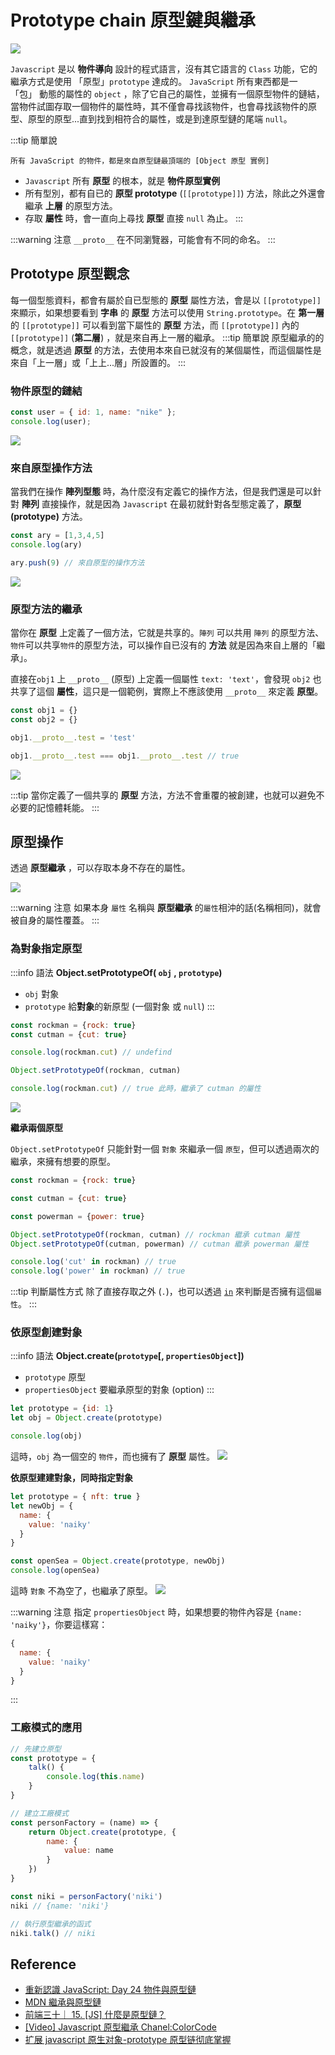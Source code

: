 # Prototype chain 原型鍵與繼承

![](/Javascript/img/prototype-chain.png)

`Javascript` 是以 **物件導向** 設計的程式語言，沒有其它語言的 `Class` 功能，它的繼承方式是使用 「原型」`prototype` 達成的。
`JavaScript` 所有東西都是一 「包」 動態的屬性的 `object` ，除了它自己的屬性，並擁有一個原型物件的鏈結，當物件試圖存取一個物件的屬性時，其不僅會尋找該物件，也會尋找該物件的原型、原型的原型...直到找到相符合的屬性，或是到達原型鏈的尾端 `null`。

:::tip 簡單說

```
所有 JavaScript 的物件，都是來自原型鏈最頂端的 [Object 原型 實例]
```

- `Javascript` 所有 **原型** 的根本，就是 **物件原型實例**
- 所有型別，都有自已的 **原型 prototype** (`[[prototype]]`) 方法，除此之外還會繼承 **上層** 的原型方法。
- 存取 **屬性** 時，會一直向上尋找 **原型** 直接 `null` 為止。
  :::

:::warning 注意
`__proto__` 在不同瀏覽器，可能會有不同的命名。
:::

## Prototype 原型觀念

每一個型態資料，都會有屬於自已型態的 **原型** 屬性方法，會是以 `[[prototype]]` 來顯示，如果想要看到 **字串** 的 **原型** 方法可以使用 `String.prototype`。在 **第一層** 的 `[[prototype]]` 可以看到當下屬性的 **原型** 方法，而 `[[prototype]]` 內的 `[[prototype]]` (**第二層**) ，就是來自再上一層的繼承。
:::tip 簡單說
原型繼承的的概念，就是透過 **原型** 的方法，去使用本來自已就沒有的某個屬性，而這個屬性是來自「上一層」或「上上...層」所設置的。
:::

### 物件原型的鏈結

```js
const user = { id: 1, name: "nike" };
console.log(user);
```

![](/Javascript/img/object-prototype.png)

### 來自原型操作方法
當我們在操作 **陣列型態** 時，為什麼沒有定義它的操作方法，但是我們還是可以針對 **陣列** 直接操作，就是因為 `Javascript` 在最初就針對各型態定義了，**原型 (prototype)** 方法。
```js
const ary = [1,3,4,5]
console.log(ary)

ary.push(9) // 來自原型的操作方法
```

![](/Javascript/img/ary-prototype.png)

### 原型方法的繼承
當你在 **原型** 上定義了一個方法，它就是共享的。`陣列` 可以共用 `陣列` 的原型方法、`物件`可以共享`物件`的原型方法，可以操作自已沒有的 **方法** 就是因為來自上層的「繼承」。 

直接在`obj1` 上 `__proto__` (原型) 上定義一個屬性 `text: 'text'`，會發現 `obj2` 也共享了這個 **屬性**，這只是一個範例，實際上不應該使用 `__proto__` 來定義 **原型**。

```js
const obj1 = {}
const obj2 = {}

obj1.__proto__.test = 'test'

obj1.__proto__.test === obj1.__proto__.test // true
```

![](/Javascript/img/obj__proto__.png)

:::tip
當你定義了一個共享的 **原型** 方法，方法不會重覆的被創建，也就可以避免不必要的記憶體耗能。
:::

## 原型操作
透過 **原型繼承** ，可以存取本身不存在的屬性。

![](/Javascript/img/prototype-info.png)

:::warning 注意
如果本身 `屬性` 名稱與 **原型繼承** 的`屬性`相沖的話(名稱相同)，就會被自身的屬性覆蓋。
:::

### 為對象指定原型 
:::info 語法
**Object.setPrototypeOf( `obj` , `prototype`)**
- `obj` 對象
- `prototype` 給**對象**的新原型 (一個對象 或 `null`)
:::

```js
const rockman = {rock: true}
const cutman = {cut: true}

console.log(rockman.cut) // undefind

Object.setPrototypeOf(rockman, cutman)

console.log(rockman.cut) // true 此時，繼承了 cutman 的屬性
```
![](/Javascript/img/object-setPrototypeOf.png)

**繼承兩個原型**

`Object.setPrototypeOf` 只能針對一個 `對象` 來繼承一個 `原型`，但可以透過兩次的繼承，來擁有想要的原型。

```js
const rockman = {rock: true} 

const cutman = {cut: true}

const powerman = {power: true}

Object.setPrototypeOf(rockman, cutman) // rockman 繼承 cutman 屬性
Object.setPrototypeOf(cutman, powerman) // cutman 繼承 powerman 屬性

console.log('cut' in rockman) // true
console.log('power' in rockman) // true
```

:::tip 判斷屬性方式
除了直接存取之外 (`.`)，也可以透過 [`in`](/Javascript/object#in) 來判斷是否擁有這個`屬性`。
:::


### 依原型創建對象
:::info 語法
**Object.create(`prototype`[, `propertiesObject`])**
- `prototype` 原型
- `propertiesObject` 要繼承原型的對象 (option)
:::

```js
let prototype = {id: 1}
let obj = Object.create(prototype)

console.log(obj)
```
這時，`obj` 為一個空的 `物件`，而也擁有了 **原型** 屬性。
![](/Javascript/img/object-create.png)

**依原型建建對象，同時指定對象**
```js
let prototype = { nft: true }
let newObj = {
  name: {
    value: 'naiky'
  }
}

const openSea = Object.create(prototype, newObj)
console.log(openSea)
```
這時 `對象` 不為空了，也繼承了原型。
![](/Javascript/img/object-create-1.png)

:::warning 注意
指定 `propertiesObject` 時，如果想要的物件內容是 `{name: 'naiky'}`，你要這樣寫：
```js {3}
{
  name: {
    value: 'naiky'
  }
}
```
:::

### 工廠模式的應用
```js
// 先建立原型
const prototype = {
    talk() {
        console.log(this.name)
    }
}

// 建立工廠模式
const personFactory = (name) => {
    return Object.create(prototype, {
        name: {
            value: name
        }
    })
}

const niki = personFactory('niki')
niki // {name: 'niki'}

// 執行原型繼承的函式
niki.talk() // niki
```

## Reference

- [重新認識 JavaScript: Day 24 物件與原型鏈](https://ithelp.ithome.com.tw/articles/10194154)
- [MDN 繼承與原型鏈](https://developer.mozilla.org/zh-TW/docs/Web/JavaScript/Inheritance_and_the_prototype_chain)
- [前端三十｜ 15. [JS] 什麼是原型鏈？](https://medium.com/schaoss-blog/%E5%89%8D%E7%AB%AF%E4%B8%89%E5%8D%81-15-js-%E4%BB%80%E9%BA%BC%E6%98%AF%E5%8E%9F%E5%9E%8B%E9%8F%88-15543787efb)
- [[Video] Javascript 原型繼承 Chanel:ColorCode](https://www.youtube.com/watch?v=1UTqFAjYx1k&t=712s)
- [扩展 javascript 原生对象-prototype 原型链彻底掌握](https://www.cnblogs.com/kidsitcn/p/5141806.html)
